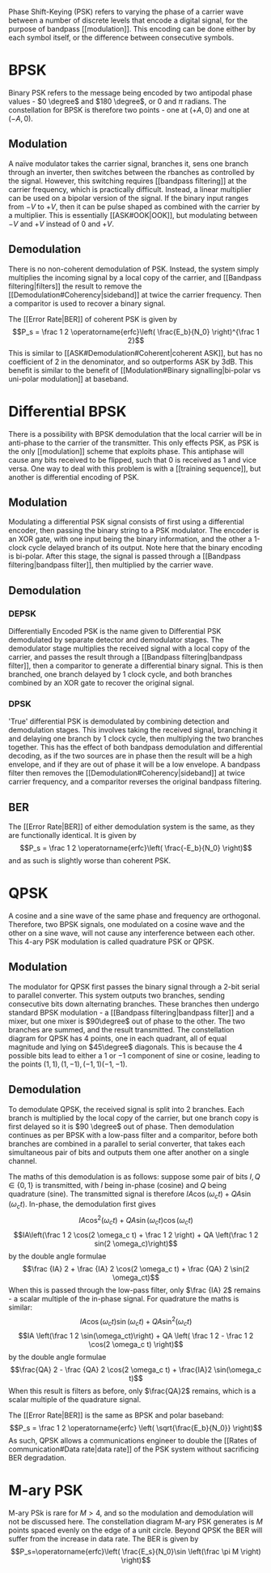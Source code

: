 Phase Shift-Keying (PSK) refers to varying the phase of a carrier wave between a number of discrete levels that encode a digital signal, for the purpose of bandpass [[modulation]]. 
This encoding can be done either by each symbol itself, or the difference between consecutive symbols.

# BPSK
Binary PSK refers to the message being encoded by two antipodal phase values - $0 \degree$ and $180 \degree$, or $0$ and $\pi$ radians. The constellation for BPSK is therefore two points - one at $(+A, 0)$ and one at $(-A, 0)$.
## Modulation
A naïve modulator takes the carrier signal, branches it, sens one branch through an inverter, then switches between the rbanches as controlled by the signal. However, this switching requires [[bandpass filtering]] at the carrier frequency, which is practically difficult.
Instead, a linear multiplier can be used on a bipolar version of the signal. If the binary input ranges from $-V$ to $+V$, then it can be pulse shaped as combined with the carrier by a multiplier. 
This is essentially [[ASK#OOK|OOK]], but modulating between $-V$ and $+V$ instead of $0$ and $+V$. 
## Demodulation
There is no non-coherent demodulation of PSK. Instead, the system simply multiplies the incoming signal by a local copy of the carrier, and [[Bandpass filtering|filters]] the result to remove the [[Demodulation#Coherency|sideband]] at twice the carrier frequency. Then a comparitor is used to recover a binary signal.

The [[Error Rate|BER]] of coherent PSK is given by $$P_s = \frac 1 2 \operatorname{erfc}\left( \frac{E_b}{N_0} \right)^{\frac 1 2}$$This is similar to [[ASK#Demodulation#Coherent|coherent ASK]], but has no coefficient of $2$ in the denominator, and so outperforms ASK by $3\text{dB}$. This benefit is similar to the benefit of [[Modulation#Binary signalling|bi-polar vs uni-polar modulation]] at baseband.

# Differential BPSK
There is a possibility with BPSK demodulation that the local carrier will be in anti-phase to the carrier of the transmitter. This only effects PSK, as PSK is the only [[modulation]] scheme that exploits phase. 
This antiphase will cause any bits received to be flipped, such that $0$ is received as $1$ and vice versa. One way to deal with this problem is with a [[training sequence]], but another is differential encoding of PSK.

## Modulation
Modulating a differential PSK signal consists of first using a differential encoder, then passing the binary string to a PSK modulator.
The encoder is an XOR gate, with one input being the binary information, and the other a 1-clock cycle delayed branch of its output. Note here that the binary encoding is bi-polar.
After this stage, the signal is passed through a [[Bandpass filtering|bandpass filter]], then multiplied by the carrier wave.
## Demodulation
### DEPSK
Differentially Encoded PSK is the name given to Differential PSK demodulated by separate detector and demodulator stages.
The demodulator stage multiplies the received signal with a local copy of the carrier, and passes the result through a [[Bandpass filtering|bandpass filter]], then a comparitor to generate a differential binary signal. This is then branched, one branch delayed by 1 clock cycle, and both branches combined by an XOR gate to recover the original signal.
### DPSK
'True' differential PSK is demodulated by combining detection and demodulation stages. This involves taking the received signal, branching it and delaying one branch by 1 clock cycle, then multiplying the two branches together. This has the effect of both bandpass demodulation and differential decoding, as if the two sources are in phase then the result will be a high envelope, and if they are out of phase it will be a low envelope. A bandpass filter then removes the [[Demodulation#Coherency|sideband]] at twice carrier frequency, and a comparitor reverses the original bandpass filtering.

## BER
The [[Error Rate|BER]] of either demodulation system is the same, as they are functionally identical. It is given by $$P_s = \frac 1 2 \operatorname{erfc}\left( \frac{-E_b}{N_0} \right)$$and as such is slightly worse than coherent PSK.

# QPSK
A cosine and a sine wave of the same phase and frequency are orthogonal. Therefore, two BPSK signals, one modulated on a cosine wave and the other on a sine wave, will not cause any interference between each other. This 4-ary PSK modulation is called quadrature PSK or QPSK.
## Modulation
The modulator for QPSK first passes the binary signal through a 2-bit serial to parallel converter. This system outputs two branches, sending consecutive bits down alternating branches. These branches then undergo standard BPSK modulation - a [[Bandpass filtering|bandpass filter]] and a mixer, but one mixer is $90\degree$ out of phase to the other. The two branches are summed, and the result transmitted.
The constellation diagram for QPSK has 4 points, one in each quadrant, all of equal magnitude and lying on $45\degree$ diagonals. This is because the 4 possible bits lead to either a $1$ or $-1$ component of sine or cosine, leading to the points $(1,1),(1,-1),(-1,1)(-1,-1)$.
## Demodulation
To demodulate QPSK, the received signal is split into 2 branches. Each branch is multiplied by the local copy of the carrier, but one branch copy is first delayed so it is $90 \degree$ out of phase. Then demodulation continues as per BPSK with a low-pass filter and a comparitor, before both branches are combined in a parallel to serial converter, that takes each simultaneous pair of bits and outputs them one after another on a single channel.

The maths of this demodulation is as follows: suppose some pair of bits $I,Q \in \{0,1\}$ is transmitted, with $I$ being in-phase (cosine) and $Q$ being quadrature (sine).  The transmitted signal is therefore $IA\cos(\omega_c t) + QA\sin(\omega_ct)$.
In-phase, the demodulation first gives $$IA\cos^2(\omega_c t) + QA\sin(\omega_c t)\cos(\omega_ct)$$$$IA\left(\frac 1 2 \cos(2 \omega_c t) + \frac 1 2 \right) + QA \left(\frac 1 2 sin(2 \omega_c)\right)$$by the double angle formulae
$$\frac {IA} 2 + \frac {IA} 2 \cos(2 \omega_c t) + \frac {QA} 2 \sin(2 \omega_ct)$$When this is passed through the low-pass filter, only $\frac {IA} 2$ remains - a scalar multiple of the in-phase signal.
For quadrature the maths is similar: $$IA\cos(\omega_c t) \sin(\omega_c t) + QA\sin^2(\omega_ct)$$$$IA \left(\frac 1 2 \sin(\omega_ct)\right) + QA \left( \frac 1 2 - \frac 1 2 \cos(2 \omega_c t) \right)$$by the double angle formulae$$\frac{QA} 2 - \frac {QA} 2 \cos(2 \omega_c t) + \frac{IA}2 \sin(\omega_c t)$$When this result is filters as before, only $\frac{QA}2$ remains, which is a scalar multiple of the quadrature signal.

The [[Error Rate|BER]] is the same as BPSK and polar baseband:$$P_s = \frac 1 2 \operatorname{erfc} \left( \sqrt{\frac{E_b}{N_0}} \right)$$As such, QPSK allows a communications engineer to double the [[Rates of communication#Data rate|data rate]] of the PSK system without sacrificing BER degradation.

# M-ary PSK
M-ary PSk is rare for $M>4$, and so the modulation and demodulation will not be discussed here.
The constellation diagram M-ary PSK generates is $M$ points spaced evenly on the edge of a unit circle. 
Beyond QPSK the BER will suffer from the increase in data rate. The BER is given by $$P_s=\operatorname{erfc}\left( \frac{E_s}{N_0}\sin \left(\frac \pi M \right) \right)$$